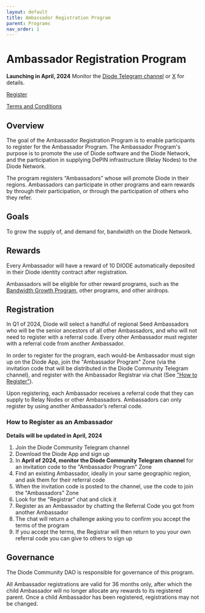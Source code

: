 ```yaml
---
layout: default
title: Ambassador Registration Program
parent: Programs
nav_order: 1
---
```


# Ambassador Registration Program

**Launching in April, 2024** Monitor the [Diode Telegram channel](https://t.me/diode_chain) or [X](https://x.com/diode_chain) for details.

[Register](#registration)

[Terms and Conditions](/docs/programs/terms.html)

## Overview

The goal of the Ambassador Registration Program is to enable participants to register for the Ambassador Program.  The Ambassador Program's purpose is to promote the use of Diode software and the Diode Network, and the participation in supplying DePIN infrastructure (Relay Nodes) to the Diode Network.

The program registers “Ambassadors” whose will promote Diode in their regions.  Ambassadors can participate in other programs and earn rewards by through their participation, or through the participation of others who they refer.

## Goals

To grow the supply of, and demand for, bandwidth on the Diode Network.  

## Rewards

Every Ambassador will have a reward of 10 DIODE automatically deposited in their Diode identity contract after registration.

Ambassadors will be eligible for other reward programs, such as the [Bandwidth Growth Program](/docs/programs/bandwidth_growth_program.hmtl), other programs, and other airdrops.

## Registration

In Q1 of 2024, Diode will select a handful of regional Seed Ambassadors who will be the senior ancestors of all other Ambassadors, and who will not need to register with a referral code. Every other Ambassador must register with a referral code from another Ambassador.

In order to register for the program, each would-be Ambassador must sign up on the Diode App, join the "Ambassador Program" Zone (via the invitation code that will be distributed in the Diode Community Telegram channel), and register with the Ambassador Registrar via chat (See ["How to Register"](/docs/programs/ambassador_program.html#how-to-register)).

Upon registering, each Ambassador receives a referral code that they can supply to Relay Nodes or other Ambassadors. Ambassadors can only register by using another Ambassador’s referral code.

### How to Register as an Ambassador

**Details will be updated in April, 2024**

1. Join the Diode Community Telegram channel
2. Download the Diode App and sign up
3. In **April of 2024, monitor the Diode Community Telegram channel** for an invitation code to the "Ambassador Program" Zone
4. Find an existing Ambassador, ideally in your same geographic region, and ask them for their referral code
5. When the invitation code is posted to the channel, use the code to join the "Ambassadors" Zone
6. Look for the "Registrar" chat and click it
7. Register as an Ambassador by chatting the Referral Code you got from another Ambassador
8. The chat will return a challenge asking you to confirm you accept the terms of the program
9. If you accept the terms, the Registrar will then return to you your own referral code you can give to others to sign up

## Governance

The Diode Community DAO is responsible for governance of this program.  

All Ambassador registrations are valid for 36 months only, after which the child Ambassador will no longer allocate any rewards to its registered parent. Once a child Ambassador has been registered, registrations may not be changed.



